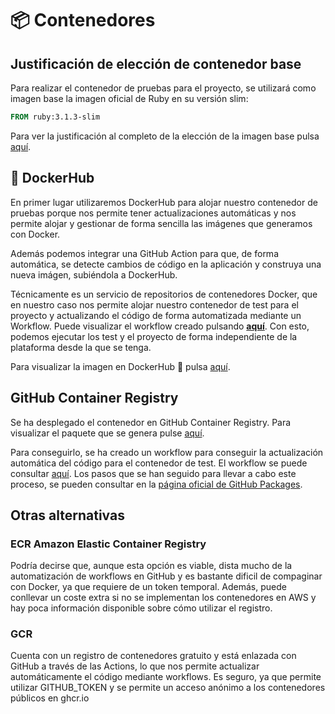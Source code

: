 # 📦 Contenedores

## Justificación de elección de contenedor base

Para realizar el contenedor de pruebas para el proyecto, se utilizará como imagen base la imagen oficial de Ruby en su versión slim:

```Dockerfile
FROM ruby:3.1.3-slim
```

Para ver la justificación al completo de la elección de la imagen base pulsa [aquí](/doc/3_justif_contenedor.md).

## 🐋 DockerHub

En primer lugar utilizaremos DockerHub para alojar nuestro contenedor de pruebas porque nos permite tener actualizaciones automáticas y nos permite alojar y gestionar de forma sencilla las imágenes que generamos con Docker.

Además podemos integrar una GitHub Action para que, de forma automática, se detecte cambios de código en la aplicación y construya una nueva imágen, subiéndola a DockerHub.

Técnicamente es un servicio de repositorios de contenedores Docker, que en nuestro caso nos permite alojar nuestro contenedor de test para el proyecto y actualizando el código de forma automatizada mediante un Workflow. Puede visualizar el workflow creado pulsando [**aquí**](/.github/workflows/latest.yml). Con esto, podemos ejecutar los test y el proyecto de forma independiente de la plataforma desde la que se tenga.

Para visualizar la imagen en DockerHub 🐋 pulsa [aquí](https://hub.docker.com/r/victorrubia/mi_cc_ugr/tags).

## GitHub Container Registry

Se ha desplegado el contenedor en GitHub Container Registry. Para visualizar el paquete que se genera pulse [aquí](https://github.com/users/VictorRubia/packages/container/package/mi_cc_ugr).

Para conseguirlo, se ha creado un workflow para conseguir la actualización automática del código para el contenedor de test. El workflow se puede consultar [aquí](/.github/workflows/githubcr.yml). Los pasos que se han seguido para llevar a cabo este proceso, se pueden consultar en la [página oficial de GitHub Packages](https://docs.github.com/en/packages/quickstart).

## Otras alternativas

### ECR Amazon Elastic Container Registry

Podría decirse que, aunque esta opción es viable, dista mucho de la automatización de workflows en GitHub y es bastante dificil de compaginar con Docker, ya que requiere de un token temporal. Además, puede conllevar un coste extra si no se implementan los contenedores en AWS y hay poca información disponible sobre cómo utilizar el registro.

### GCR

Cuenta con un registro de contenedores gratuito y está enlazada con GitHub a través de las Actions, lo que nos permite actualizar automáticamente el código mediante workflows. Es seguro, ya que permite utilizar GITHUB_TOKEN y se permite un acceso anónimo a los contenedores públicos en ghcr.io